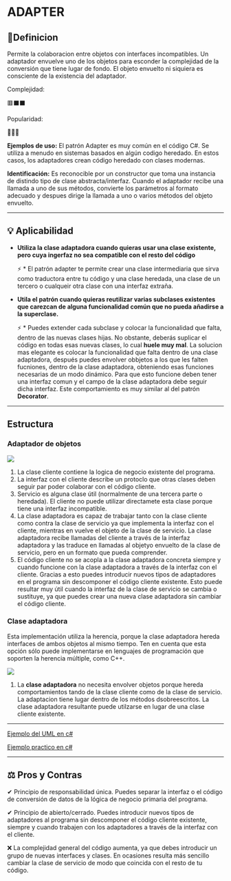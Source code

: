# **ADAPTER**
## 📖Definicion

Permite la colaboracion entre objetos con interfaces incompatibles. Un adaptador envuelve uno de los objetos para esconder la complejidad de la conversión que tiene lugar de fondo. El objeto envuelto ni siquiera es consciente de la existencia del adaptador. 

Complejidad:

🟥⬛⬛

Popularidad:

💚💚💚

**Ejemplos de uso:** El patrón Adapter es muy común en el código C#. Se utiliza a menudo en sistemas basados en algún codigo heredado. En estos casos, los adaptadores crean código heredado con clases modernas.

**Identificación:** Es reconocible por un constructor que toma una instancia de distindo tipo de clase abstracta/interfaz. Cuando el adaptador recibe una llamada a uno de sus métodos, convierte los parámetros al formato adecuado y despues dirige la llamada a uno o varios métodos del objeto envuelto.
* * * * *
## 💡 Aplicabilidad

*  **Utiliza la clase adaptadora cuando quieras usar  una clase existente, pero cuya ingerfaz no sea compatible con el resto del código**

   ⚡ *  El patrón adapter te permite crear una clase intermediaria que sirva como traductora entre tu código y una clase heredada, una clase de un tercero o cualqueir otra clase con una interfaz extraña.

* **Utila el patrón cuando quieras reutilizar varias subclases existentes que carezcan de alguna funcionalidad común que no pueda añadirse a la superclase.**

   ⚡ *  Puedes extender cada subclase y colocar la funcionalidad que falta, dentro de las nuevas clases hijas. No obstante, deberás suplicar el código en todas esas nuevas clases, lo cual **huele muy mal**. La solucion mas elegante es colocar la funcionalidad que falta dentro de una clase adaptadora, después puedes envolver obbjetos a los que les falten fucniones, dentro de la clase adaptadora, obteniendo esas funciones necesarias de un modo dinámico. Para que esto funcione deben tener una interfaz comun y el campo de la clase adaptadora debe seguir dicha interfaz. Este comportamiento es muy similar al del patrón **Decorator**.
* * * * *
## Estructura

### Adaptador de objetos

![](https://refactoring.guru/images/patterns/diagrams/adapter/structure-object-adapter.png)

1. La clase cliente contiene la logica de negocio existente del programa.
2. La interfaz con el cliente describe un protoclo que otras clases deben seguir par poder colaborar con el código cliente.
3. Servicio es alguna clase útil (normalmente de una tercera parte o heredada). El cliente no puede utilizar directamete esta clase porque tiene una interfaz incompatible.
4. La clase adaptadora es capaz de trabajar tanto con la clase cliente como contra la clase de servicio ya que implementa la interfaz con el cliente, mientras en vuelve el objeto de la clase de servicio. La clase adaptadora recibe llamadas del cliente a través de la interfaz adaptadora y las traduce en llamadas al objetyo envuelto de la clase de servicio, pero en un formato que pueda comprender.
5. El código cliente no se acopla a la clase adaptadora concreta siempre y cuando funcione con la clase adaptadora a través de la interfaz con el cliente. Gracias a esto puedes introducir nuevos tipos de adaptadores en el programa sin descomponer el código cliente existente. Esto puede resultar muy útil cuando la interfaz de la clase de servicio se cambia o sustituye, ya que puedes crear una nueva clase adaptadora sin cambiar el código cliente.

### Clase adaptadora

Esta implementación utiliza la herencia, porque la clase adaptadora hereda interfaces de ambos objetos al mismo tiempo. Ten en cuenta que esta opción sólo puede implementarse en lenguajes de programación que soporten la herencia múltiple, como C++.


![](https://refactoring.guru/images/patterns/diagrams/adapter/structure-class-adapter.png)

1. La **clase adaptadora** no necesita envolver objetos porque hereda comportamientos tando de la clase cliente como de la clase de servicio. La adaptacion tiene lugar dentro de los métodos dsobreescritos. La clase adaptadora resultante puede utilzarse en lugar de una clase cliente existente.
****

[Ejemplo del UML en c#](CodeExample\Composite\Component.cs)

[Ejemplo practico en c#](CodeExample\CompositeExample\INode.cs)

* * * * *
## ⚖ Pros y Contras

✔ Principio de responsabilidad única. Puedes separar la interfaz o el código de conversión de datos de la lógica de negocio primaria del programa.

✔ Principio de abierto/cerrado. Puedes introducir nuevos tipos de adaptadores al programa sin descomponer el código cliente existente, siempre y cuando trabajen con los adaptadores a través de la interfaz con el cliente. 

❌ La complejidad general del código aumenta, ya que debes introducir un grupo de nuevas interfaces y clases. En ocasiones resulta más sencillo cambiar la clase de servicio de modo que coincida con el resto de tu código.

